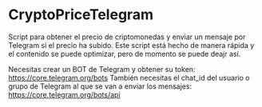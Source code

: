 # CryptoPriceTelegram

Script para obtener el precio de criptomonedas y enviar un mensaje por Telegram si el precio ha subido.
Este script está hecho de  manera rápida y el contenido se puede optimizar, pero de momento se puede deajr así.

Necesitas crear un BOT de Telegram y obtener su token: https://core.telegram.org/bots
También necesitas el chat_id del usuario o grupo de Telegram al que se van a enviar los mensajes: https://core.telegram.org/bots/api
